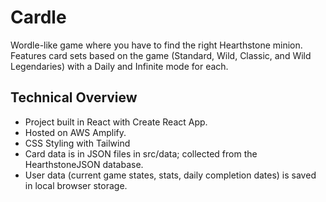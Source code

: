 # Cardle

Wordle-like game where you have to find the right Hearthstone minion. Features card sets based on the game (Standard, Wild, Classic, and Wild Legendaries) with a Daily and Infinite mode for each.

## Technical Overview

- Project built in React with Create React App.
- Hosted on AWS Amplify.
- CSS Styling with Tailwind
- Card data is in JSON files in src/data; collected from the HearthstoneJSON database.
- User data (current game states, stats, daily completion dates) is saved in local browser storage.
